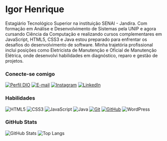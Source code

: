 # Igor Henrique

Estagiário Tecnológico Superior na instituição SENAI - Jandira.
Com formação em Análise e Desenvolvimento de Sistemas pela UNIP e agora cursando Ciência da Computação e realizando cursos complementares em JavaScript, HTML5, CSS3 e Java estou preparado para enfrentar os desafios do desenvolvimento de software. Minha trajetória profissional inclui posições como Eletricista de Manutenção e Oficial de Manutenção Elétrica, onde desenvolvi habilidades em diagnóstico, reparo e gestão de projetos.

### Conecte-se comigo

[![Perfil DIO](https://img.shields.io/badge/-Meu%20Perfil%20na%20DIO-30A3DC?style=for-the-badge)](https://web.dio.me/users/igorhgds/)
[![E-mail](https://img.shields.io/badge/-Email-000?style=for-the-badge&logo=microsoft-outlook&logoColor=E94D5F)](mailto:igorhenrique.gomes@hotmail.com)
[![Instagram](https://img.shields.io/badge/-Instagram-%23E4405F?style=for-the-badge&logo=instagram&logoColor=white)](https://www.instagram.com/igorhgds/)
[![LinkedIn](https://img.shields.io/badge/LinkedIn-0077B5?style=for-the-badge&logo=linkedin&logoColor=white)](https://www.linkedin.com/in/igorhgds/)

### Habilidades

![HTML5](https://img.shields.io/badge/HTML5-E34F26?style=for-the-badge&logo=html5&logoColor=white)
![CSS3](https://img.shields.io/badge/CSS3-1572B6?style=for-the-badge&logo=css3&logoColor=white)
![JavaScript](https://img.shields.io/badge/JavaScript-F7DF1E?style=for-the-badge&logo=javascript&logoColor=black)
![Java](https://img.shields.io/badge/java-%23ED8B00.svg?style=for-the-badge&logo=openjdk&logoColor=white)
[![Git](https://img.shields.io/badge/Git-000?style=for-the-badge&logo=git&logoColor=E94D5F)](https://git-scm.com/doc)
[![GitHub](https://img.shields.io/badge/GitHub-100000?style=for-the-badge&logo=github&logoColor=white)](https://github.com/igorhgds)
![WordPress](https://img.shields.io/badge/WordPress-%23117AC9.svg?style=for-the-badge&logo=WordPress&logoColor=white)

### GitHub Stats

![GitHub Stats](https://github-readme-stats.vercel.app/api?username=igorhgds&theme=transparent&bg_color=000&border_color=30A3DC&show_icons=true&icon_color=30A3DC&title_color=E94D5F&text_color=FFF)
![Top Langs](https://github-readme-stats-git-masterrstaa-rickstaa.vercel.app/api/top-langs/?username=igorhgds&layout=compact&bg_color=000&border_color=30A3DC&title_color=E94D5F&text_color=FFF)
